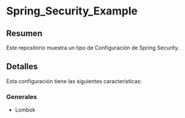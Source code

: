 # Spring_Security_Example

## Resumen
Este repositorio muestra un tipo de Configuración de Spring Security.

## Detalles
Esta configuración tiene las siguientes características:

### Generales
- Lombok

